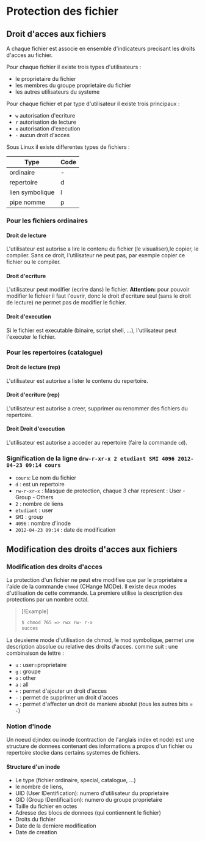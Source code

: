 # Protection des fichier

## Droit d'acces aux fichiers

A chaque fichier est associe en ensemble d'indicateurs precisant les droits
d'acces au fichier.

Pour chaque fichier il existe trois types d'utilisateurs :

- le proprietaire du fichier
- les membres du groupe proprietaire du fichier
- les autres utilisateurs du systeme

Pour chaque fichier et par type d'utilisateur il existe trois principaux :

- `w` autorisation d'ecriture
- `r` autorisation de lecture
- `x` autorisation d'execution
- `-` aucun droit d'acces

Sous Linux il existe differentes types de fichiers :

| Type              | Code  |
|-------------------|-------|
|ordinaire          | -     |
|repertoire         | d     |
|lien symbolique    | l     |
|pipe nomme         | p     |

### Pour les fichiers ordinaires

#### Droit de lecture

L'utilisateur est autorise a lire le contenu du fichier (le visualiser),le
copier, le compiler. Sans ce droit, l'utilisateur ne peut pas, par exemple
copier ce fichier ou le compiler.

#### Droit d'ecriture

L'utilisateur peut modifier (ecrire dans) le fichier.
**Attention:** pour pouvoir modifier le fichier il faut l'ouvrir, donc le droit
d'ecriture seul (sans le droit de lecture) ne permet pas de modifier le fichier.

#### Droit d'execution

Si le fichier est executable (binaire, script shell, ...), l'utilisateur peut
l'executer le fichier.

### Pour les repertoires (catalogue)

#### Droit de lecture (rep)

L'utilisateur est autorise a lister le contenu du repertoire.

#### Droit d'ecriture (rep)

L'utilisateur est autorise a creer, supprimer ou renommer des fichiers du repertoire.

#### Droit Droit d'execution

L'utilisateur est autorise a acceder au repertoire (faire la commande `cd`).

### Signification de la ligne `drw-r-xr-x 2 etudiant SMI 4096 2012-04-23 09:14 cours`

- `cours`: Le nom du fichier
- `d` : est un repertoire
- `rw-r-xr-x` : Masque de protection, chaque 3 char represent : User - Group - Others
- `2` : nombre de liens
- `etudiant` : user
- `SMI` : group
- `4096` : nombre d'inode
- `2012-04-23 09:14` : date de modification

## Modification des droits d'acces aux fichiers

### Modification des droits d'acces

La protection d'un fichier ne peut etre modifiee que par le proprietaire a
l'aide de la commande `chmod` (CHange MODe). Il existe deux modes d'utilisation
de cette commande. La premiere utilise la description des protections par un
nombre octal.

> [!Example]
>
> ```bash
> $ chmod 765 => rwx rw- r-x
> succes
> ```

La deuxieme mode d'utilisation de chmod, le mod symbolique, permet une description
absolue ou relative des droits d'acces. comme suit :
une combinaison de lettre :

- `u` : user=proprietaire
- `g` : groupe
- `o` : other
- `a` : all
- `+` : permet d'ajouter un droit d'acces
- `-` : permet de supprimer un droit d'acces
- `=` : permet d'affecter un droit de maniere absolut (tous les autres bits = `-`)

### Notion d'inode

Un noeud d;index ou inode (contraction de l'anglais index et node) est une
structure de donnees contenant des informations a propos d'un fichier ou
repertoire stocke dans certains systemes de fichiers.

#### Structure d'un inode

- Le type (fichier ordinaire, special, catalogue, ...)
- le nombre de liens,
- UID (User IDentification): numero d'utilisateur du proprietaire
- GID (Group IDentificaition): numero du groupe proprietaire
- Taille du fichier en octes
- Adresse des blocs de donnees (qui contiennent le fichier)
- Droits du fichier
- Date de la derniere modification
- Date de creation
